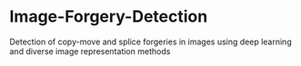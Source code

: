 # Image-Forgery-Detection
Detection of copy-move and splice forgeries in images using deep learning and diverse image representation methods
